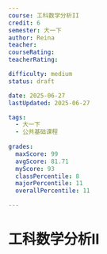```yaml
---
course: 工科数学分析II
credit: 6
semester: 大一下
author: Reina
teacher: 
courseRating: 
teacherRating: 

difficulty: medium
status: draft

date: 2025-06-27
lastUpdated: 2025-06-27

tags: 
  - 大一下
  - 公共基础课程
  
grades:
  maxScore: 99
  avgScore: 81.71
  myScore: 93
  classPercentile: 8
  majorPercentile: 11
  overallPercentile: 11

---
```



# 工科数学分析II

